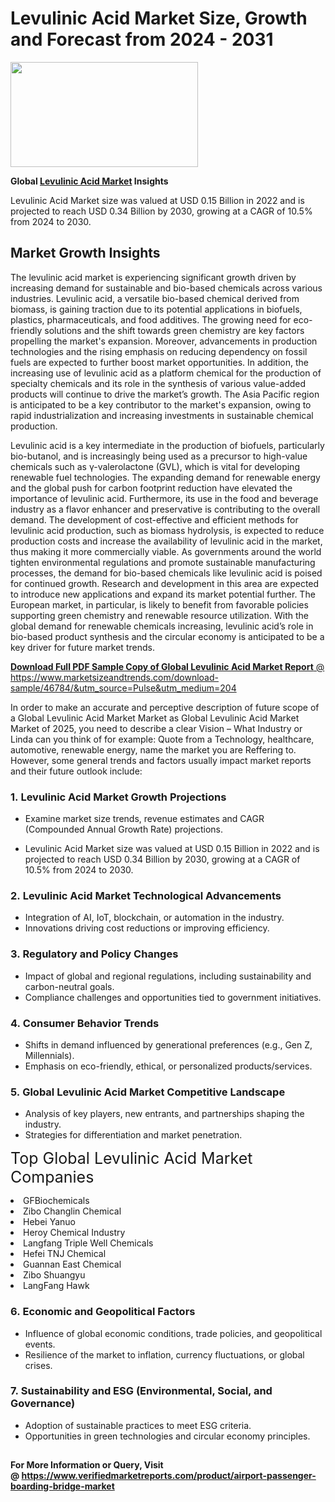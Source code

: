 <H1>Levulinic Acid Market Size, Growth and Forecast from 2024 - 2031</H1><img class="aligncenter size-medium wp-image-584254" src="https://thirdeyenews.in/wp-content/uploads/2024/09/Global-Market-Research-300x168.jpeg" alt="" width="300" height="168" /><p><strong>Global&nbsp;<a href="https://www.marketsizeandtrends.com/download-sample/46784/&amp;utm_source=Pulse&amp;utm_medium=204">Levulinic Acid Market</a> Insights</strong></p><p>Levulinic Acid Market size was valued at USD 0.15 Billion in 2022 and is projected to reach USD 0.34 Billion by 2030, growing at a CAGR of 10.5% from 2024 to 2030.</p><p><h2>Market Growth Insights</h2> <p>The levulinic acid market is experiencing significant growth driven by increasing demand for sustainable and bio-based chemicals across various industries. Levulinic acid, a versatile bio-based chemical derived from biomass, is gaining traction due to its potential applications in biofuels, plastics, pharmaceuticals, and food additives. The growing need for eco-friendly solutions and the shift towards green chemistry are key factors propelling the market's expansion. Moreover, advancements in production technologies and the rising emphasis on reducing dependency on fossil fuels are expected to further boost market opportunities. In addition, the increasing use of levulinic acid as a platform chemical for the production of specialty chemicals and its role in the synthesis of various value-added products will continue to drive the market’s growth. The Asia Pacific region is anticipated to be a key contributor to the market's expansion, owing to rapid industrialization and increasing investments in sustainable chemical production. <a href="download-sample-link"></a></p> <p>Levulinic acid is a key intermediate in the production of biofuels, particularly bio-butanol, and is increasingly being used as a precursor to high-value chemicals such as γ-valerolactone (GVL), which is vital for developing renewable fuel technologies. The expanding demand for renewable energy and the global push for carbon footprint reduction have elevated the importance of levulinic acid. Furthermore, its use in the food and beverage industry as a flavor enhancer and preservative is contributing to the overall demand. The development of cost-effective and efficient methods for levulinic acid production, such as biomass hydrolysis, is expected to reduce production costs and increase the availability of levulinic acid in the market, thus making it more commercially viable. As governments around the world tighten environmental regulations and promote sustainable manufacturing processes, the demand for bio-based chemicals like levulinic acid is poised for continued growth. Research and development in this area are expected to introduce new applications and expand its market potential further. The European market, in particular, is likely to benefit from favorable policies supporting green chemistry and renewable resource utilization. With the global demand for renewable chemicals increasing, levulinic acid’s role in bio-based product synthesis and the circular economy is anticipated to be a key driver for future market trends. <a href="get-more-link"></p><p><span class=""><strong>Download Full PDF Sample Copy of Global Levulinic Acid Market Report</strong> @ <a href="https://www.marketsizeandtrends.com/download-sample/46784/&amp;utm_source=Pulse&amp;utm_medium=204" target="_blank">https://www.marketsizeandtrends.com/download-sample/46784/&amp;utm_source=Pulse&amp;utm_medium=204</a></span></p><p>In order to make an accurate and perceptive description of future scope of a Global&nbsp;Levulinic Acid Market Market as Global&nbsp;Levulinic Acid Market Market of 2025, you need to describe a clear Vision &ndash; What Industry or Linda can you think of for example: Quote from a Technology, healthcare, automotive, renewable energy, name the market you are Reffering to. However, some general trends and factors usually impact market reports and their future outlook include:</p><h3>1.&nbsp;<strong>Levulinic Acid Market Growth Projections</strong></h3><ul><li>Examine market size trends, revenue estimates and CAGR (Compounded Annual Growth Rate) projections.</li><li><p>Levulinic Acid Market size was valued at USD 0.15 Billion in 2022 and is projected to reach USD 0.34 Billion by 2030, growing at a CAGR of 10.5% from 2024 to 2030.</p></li></ul><h3>2.&nbsp;<strong>Levulinic Acid Market Technological Advancements</strong></h3><ul><li>Integration of AI, IoT, blockchain, or automation in the industry.</li><li>Innovations driving cost reductions or improving efficiency.</li></ul><h3>3.&nbsp;<strong>Regulatory and Policy Changes</strong></h3><ul><li>Impact of global and regional regulations, including sustainability and carbon-neutral goals.</li><li>Compliance challenges and opportunities tied to government initiatives.</li></ul><h3>4.&nbsp;<strong>Consumer Behavior Trends</strong></h3><ul><li>Shifts in demand influenced by generational preferences (e.g., Gen Z, Millennials).</li><li>Emphasis on eco-friendly, ethical, or personalized products/services.</li></ul><h3>5.&nbsp;<strong>Global Levulinic Acid Market Competitive Landscape</strong></h3><ul><li>Analysis of key players, new entrants, and partnerships shaping the industry.</li><li>Strategies for differentiation and market penetration.</li></ul><p data-pm-slice="1 1 []"><span style="color: inherit; font-family: inherit; font-size: 25px;">Top Global Levulinic Acid Market Companies</span></p><div class="" data-test-id=""><p><li>GFBiochemicals</li><li> Zibo Changlin Chemical</li><li> Hebei Yanuo</li><li> Heroy Chemical Industry</li><li> Langfang Triple Well Chemicals</li><li> Hefei TNJ Chemical</li><li> Guannan East Chemical</li><li> Zibo Shuangyu</li><li> LangFang Hawk</li></p></div><h3>6.&nbsp;<strong>Economic and Geopolitical Factors</strong></h3><ul><li>Influence of global economic conditions, trade policies, and geopolitical events.</li><li>Resilience of the market to inflation, currency fluctuations, or global crises.</li></ul><h3>7.&nbsp;<strong>Sustainability and ESG (Environmental, Social, and Governance)</strong></h3><ul><li>Adoption of sustainable practices to meet ESG criteria.</li><li>Opportunities in green technologies and circular economy principles.</li></ul><h2><strong style="font-size: 14px;">For More Information or Query, Visit @&nbsp;</strong><a style="background-color: #ffffff; font-size: 14px;" href="https://www.marketsizeandtrends.com/report/levulinic-acid-market/" target="_blank">https://www.verifiedmarketreports.com/product/airport-passenger-boarding-bridge-market</a></h2>
